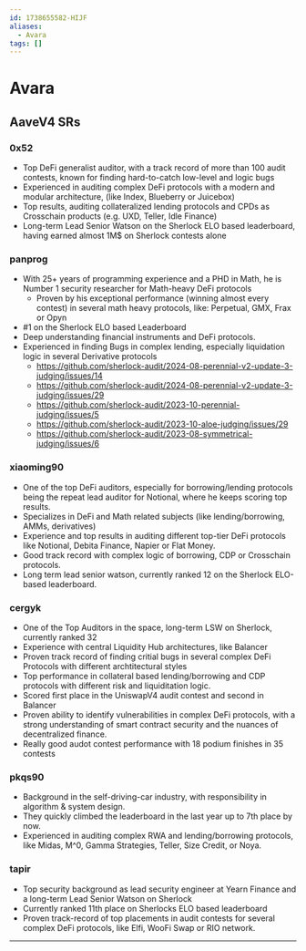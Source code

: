 ```yaml
---
id: 1738655582-HIJF
aliases:
  - Avara
tags: []
---
```


# Avara

## AaveV4 SRs

### 0x52

- Top DeFi generalist auditor, with a track record of more than 100 audit contests, known for finding hard-to-catch low-level and logic bugs
- Experienced in auditing complex DeFi protocols with a modern and modular architecture, (like Index, Blueberry or Juicebox)
- Top results, auditing collateralized lending protocols and CPDs as Crosschain products (e.g. UXD, Teller, Idle Finance) 
- Long-term Lead Senior Watson on the Sherlock ELO based leaderboard, having earned almost 1M$ on Sherlock contests alone


### panprog

- With 25+ years of programming experience and a PHD in Math, he is Number 1 security researcher for Math-heavy DeFi protocols
  - Proven by his exceptional performance (winning almost every contest) in several math heavy protocols, like: Perpetual, GMX, Frax or Opyn 
- #1 on the Sherlock ELO based Leaderboard 
- Deep understanding financial instruments and DeFi protocols.
- Experienced in finding Bugs in complex lending, especially liquidation logic in several Derivative protocols
  - https://github.com/sherlock-audit/2024-08-perennial-v2-update-3-judging/issues/14
  - https://github.com/sherlock-audit/2024-08-perennial-v2-update-3-judging/issues/29
  - https://github.com/sherlock-audit/2023-10-perennial-judging/issues/5
  - https://github.com/sherlock-audit/2023-10-aloe-judging/issues/29
  - https://github.com/sherlock-audit/2023-08-symmetrical-judging/issues/6 


### xiaoming90

- One of the top DeFi auditors, especially for borrowing/lending protocols being the repeat lead auditor for Notional, where he keeps scoring top results.
- Specializes in DeFi and Math related subjects (like lending/borrowing, AMMs, derivatives)
- Experience and top results in auditing different top-tier DeFi protocols like Notional, Debita Finance, Napier or Flat Money.
- Good track record with complex logic of borrowing, CDP or Crosschain protocols.
- Long term lead senior watson, currently ranked 12 on the Sherlock ELO-based leaderboard.


### cergyk

- One of the Top Auditors in the space, long-term LSW on Sherlock, currently ranked 32
- Experience with central Liquidity Hub architectures, like Balancer
- Proven track record of finding critial bugs in several complex DeFi Protocols with different archtitectural styles
- Top performance in collateral based lending/borrowing and CDP protocols with different risk and liquiditation logic.
- Scored first place in the UniswapV4 audit contest and second in Balancer
- Proven ability to identify vulnerabilities in complex DeFi protocols, with a strong understanding of smart contract security and the nuances of decentralized finance.
- Really good audot contest performance with 18 podium finishes in 35 contests

### pkqs90

- Background in the self-driving-car industry, with responsibility in algorithm & system design.
- They quickly climbed the leaderboard in the last year up to 7th place by now.
- Experienced in auditing complex RWA and lending/borrowing protocols, like Midas, M^0, Gamma Strategies, Teller, Size Credit, or Noya.

### tapir

- Top security background as lead security engineer at Yearn Finance and a long-term Lead Senior Watson on Sherlock
- Currently ranked 11th place on Sherlocks ELO based leaderboard
- Proven track-record of top placements in audit contests for several complex DeFi protocols, like Elfi, WooFi Swap or RIO network.





---